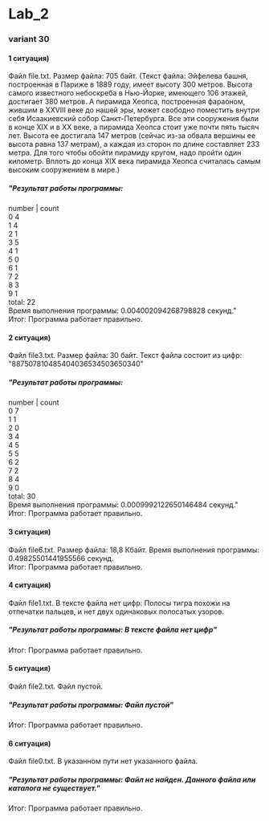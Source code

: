 # Lab_2
### variant 30
####  1 ситуация)  
Файл file.txt. Размер файла: 705 байт. (Текст файла: Эйфелева башня, построенная в Париже в 1889 году, имеет высоту 300 метров. Высота самого известного небоскреба в Нью-Йорке, имеющего 106 этажей, достигает 380 метров. А пирамида Хеопса, построенная фараоном, жившим в XXVIII веке до нашей эры, может свободно поместить внутри себя Исаакиевский собор Санкт-Петербурга. Все эти сооружения были в конце XIX и в XX веке, а пирамида Хеопса стоит уже почти пять тысяч лет. Высота ее достигала 147 метров (сейчас из-за обвала вершины ее высота равна 137 метрам), а каждая из сторон по длине составляет 233 метра. Для того чтобы обойти пирамиду кругом, надо пройти один километр. Вплоть до конца XIX века пирамида Хеопса считалась самым высоким сооружением в мире.)
##### "Результат работы программы:
number | count  
  0        4    
  1        4  
  2        1  
  3        5  
  4        1  
  5        0  
  6        1  
  7        2  
  8        3  
  9        1  
total:  22  
  Время выполнения программы: 0.004002094268798828 секунд."  
  Итог: Программа работает правильно.  
####  2 ситуация) 
Файл file3.txt. Размер файла: 30 байт. Текст файла состоит из цифр: "887507810485404036534503650340"  
##### "Результат работы программы:
number | count  
  0        7  
  1        1  
  2        0  
  3        4  
  4        5  
  5        5  
  6        2  
  7        2  
  8        4  
  9        0  
total: 30  
Время выполнения программы: 0.0009992122650146484 секунд."  
  Итог: Программа работает правильно.  
####  3 ситуация) 
Файл file6.txt. Размер файла: 18,8 Кбайт. 
  Время выполнения программы: 0.49825501441955566 секунд.  
  Итог: Программа работает правильно.  
####  4 ситуация) 
Файл file1.txt. В тексте файла нет цифр: Полосы тигра похожи на отпечатки пальцев, и нет двух одинаковых полосатых узоров.
#####  "Результат работы программы: В тексте файла нет цифр" 
  Итог: Программа работает правильно.
####  5 ситуация) 
Файл file2.txt. Файл пустой. 
#####  "Результат работы программы: Файл пустой" 
  Итог: Программа работает правильно. 
####  6 ситуация) 
Файл file0.txt. В указанном пути нет указанного файла. 
##### "Результат работы программы: Файл не найден. Данного файла или каталога не существует." 
  Итог: Программа работает правильно.
